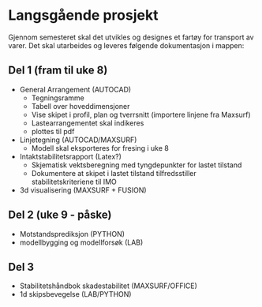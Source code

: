 # Langsgående prosjekt 

Gjennom semesteret skal det utvikles og designes et fartøy for transport av varer. Det skal utarbeides og leveres følgende dokumentasjon i mappen: 

## Del 1 (fram til uke 8)
- General Arrangement (AUTOCAD) 
    - Tegningsramme
    - Tabell over hoveddimensjoner 
    - Vise skipet i profil, plan og tverrsnitt (importere linjene fra Maxsurf)
    - Lastearrangementet skal indikeres
    - plottes til pdf 
- Linjetegning (AUTOCAD/MAXSURF)
    - Modell skal eksporteres for fresing i uke 8 
- Intaktstabilitetsrapport (Latex?)
    - Skjematisk vektsberegning med tyngdepunkter for lastet tilstand 
    - Dokumentere at skipet i lastet tilstand tilfredsstiller stabilitetskriteriene til IMO
- 3d visualisering (MAXSURF + FUSION)

## Del 2 (uke 9 - påske)

- Motstandsprediksjon (PYTHON)
- modellbygging og modellforsøk (LAB)

## Del 3 
- Stabilitetshåndbok skadestabilitet (MAXSURF/OFFICE)
- 1d skipsbevegelse (LAB/PYTHON)

